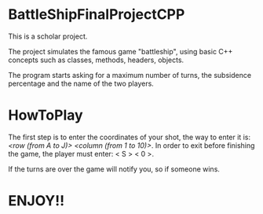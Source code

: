 # BattleShipFinalProjectCPP
This is a scholar project.

The project simulates the famous game "battleship", using basic C++ concepts such as classes, methods, headers, objects.

The program starts asking for a maximum number of turns, the subsidence percentage and the name of the two players. 

# HowToPlay
The first step is to enter the coordinates of your shot, the way to enter it is: _<row (from A to J)> <column (from 1 to 10)>_.
In order to exit before finishing the game, the player must enter: < S > < 0 >.

If the turns are over the game will notify you, so if someone wins.

# ENJOY!!
